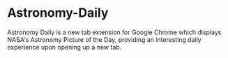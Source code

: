 # Astronomy-Daily
Astronomy Daily is a new tab extension for Google Chrome which displays NASA's Astronomy Picture of the Day, providing an interesting daily experience upon opening up a new tab.

